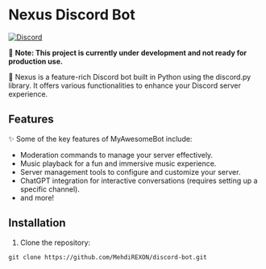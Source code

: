 # Nexus Discord Bot

[![Discord](https://img.shields.io/discord/1234567890?color=7289DA&logo=discord&logoColor=white)](https://discord.gg/your-discord-server-link)

🚧 **Note: This project is currently under development and not ready for production use.**

🤖 Nexus is a feature-rich Discord bot built in Python using the discord.py library. It offers various functionalities to enhance your Discord server experience.

## Features

✨ Some of the key features of MyAwesomeBot include:
- Moderation commands to manage your server effectively.
- Music playback for a fun and immersive music experience.
- Server management tools to configure and customize your server.
- ChatGPT integration for interactive conversations (requires setting up a specific channel).
- and more!

## Installation

1. Clone the repository:

```shell
git clone https://github.com/MehdiREXON/discord-bot.git
